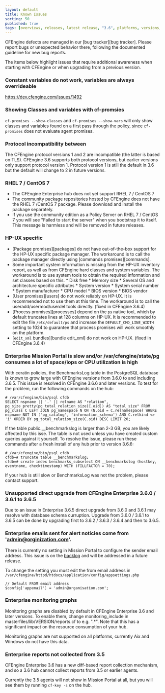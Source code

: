 ```yaml
---
layout: default
title: Known Issues
sorting: 50
published: true
tags: [overviews, releases, latest release, "3.6", platforms, versions, known issues]
---
```


CFEngine defects are managed in our [bug tracker][bug tracker]. Please report
bugs or unexpected behavior there, following the documented guideline for new
bug reports.

The items below highlight issues that require additional awareness when starting
with CFEngine or when upgrading from a previous version.


### Constant variables do not work, variables are always overrideable

https://dev.cfengine.com/issues/1492

### Showing Classes and variables with cf-promsies

`cf-promises --show-classes` and `cf-promises --show-vars` will only show
classes and variables found on a first pass through the policy, since
`cf-promises` does not evaluate agent promises.

### Protocol incompatibility between

The CFEngine protocol versions 1 and 2 are incompatible (the latter is based
on TLS). CFEngine 3.6 supports both protocol versions, but earlier versions
only support protocol version 1. Protocol version 1 is still the default in
3.6 but the default will change to 2 in future versions.


### RHEL 7 / CentOS 7 ###

* The CFEngine Enterprise hub does not yet support RHEL 7 / CentOS 7
* The community package repositories hosted by CFEngine does not have the RHEL 7 /CentOS 7 package. Please download and install the package separately.
* If you use the community edition as a Policy Server on RHEL 7 / CentOS 7 you will see "Failed to start the server" when you bootstrap it to itself. This message is harmless and will be removed in future releases.


### HP-UX specific ###

* [Package promises][packages] do not have out-of-the-box support for the HP-UX specific package manager. The workaround is to call the package manager directly using [commands promises][commands].
* Some important system information is missing from the HP-UX inventory report, as well as from CFEngine hard classes and system variables. The workaround is to use system tools to obtain the required information and set classes based on this.
        * Disk free
        * Memory size
        * Several OS and architecture specific attributes
                * System version
                * System serial number
                * System manufacturer
                * CPU model
                * BIOS version
                * BIOS vendor
* [User promises][users] do not work reliably on HP-UX. It is recommended not to use them at this time. The workaround is to call the useradd/usermod/userdel tools directly.  (fixed in CFEngine 3.6.4)
* [Process promises][processes] depend on the `ps` native tool, which by default truncates lines at 128 columns on HP-UX. It is recommended to edit the file `/etc/default/ps` and increase the `DEFAULT_CMD_LINE_WIDTH` setting to 1024 to guarantee that process promises will work smoothly on the platform.
* [`edit_xml` bundles][bundle edit_xml] do not work on HP-UX. (fixed in CFEngine 3.6.4)


### Enterprise Mission Portal is slow and/or /var/cfengine/state/pg consumes a lot of space/iops or CPU utilization is high ###

With ceratin policies, the BenchmarksLog table in the PostgreSQL database is known to grow large with CFEngine versions from 3.6.0 to and including 3.6.5. This issue is resolved in CFEngine 3.6.6 and later versions.
To test for the problem, run the following commands on the hub:

```console
# /var/cfengine/bin/psql cfdb
SELECT nspname || '.' || relname AS "relation", pg_size_pretty(pg_total_relation_size(C.oid)) AS "total_size" FROM pg_class C LEFT JOIN pg_namespace N ON (N.oid = C.relnamespace) WHERE nspname NOT IN ('pg_catalog', 'information_schema') AND C.relkind <> 'i' ORDER BY pg_total_relation_size(C.oid) DESC LIMIT 20;
```

If the table public.__benchmarkslog is larger than 2-3 GB, you are likely affected by this isse. The table is not used unless you have created custom queries against it yourself. To resolve the issue, please run these commands after a fresh install of any hub prior to version 3.6.6:

```console
# /var/cfengine/bin/psql cfdb
cfdb=# truncate table __benchmarkslog;
cfdb=# create index benchmarks_subselect ON __benchmarkslog (hostkey, eventname, checktimestamp) WITH (FILLFACTOR = 70);
```

If your hub is still slow or BenchmarksLog was not the problem, please contact support.


### Unsupported direct upgrade from CFEngine Enterprise 3.6.0 / 3.6.1 to 3.6.5 ###
Due to an issue in Enterprise 3.6.5 direct upgrade from 3.6.0 and 3.6.1 may resolve with database schema curruption.
Upgrade from 3.6.0 / 3.6.1 to 3.6.5 can be done by upgrading first to 3.6.2 / 3.6.3 / 3.6.4 and then to 3.6.5.


### Enterprise emails sent for alert noticies come from 'admin@orginization.com'.
There is currently no setting in Mission Portal to configure the sender email
address. This issue is on the [backlog](https://dev.cfengine.com/issues/6726)
and will be addressed in a future release.

To change the setting you must edit the from email address in
`/var/cfengine/httpd/htdocs/application/config/appsettings.php`

```
// Default FROM email address
$config['appemail'] = 'admin@organisation.com';
```

### Enterprise monitoring graphs ###

Monitoring graphs are disabled by default in CFEngine Enterprise 3.6 and later versions.
To enable them, change monitoring_include in masterfiles/lib/VERSION/reports.cf to e.g. ".*".
Note that this has a significant impact on the resource consumption of your hub.

Monitoring graphs are not supported on all platforms, currently Aix and Windows do not have this data.


### Enterprise reports not collected from 3.5
CFEngine Enterprise 3.6 has a new diff-based report collection mechanism,
and so a 3.6 hub cannot collect reports from 3.5 or earlier agents.

Currently the 3.5 agents will not show in Mission Portal at all, but
you will see them by running `cf-key -s` on the hub.
